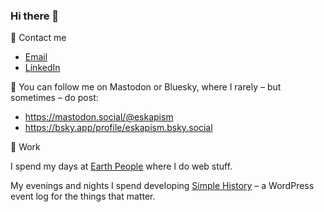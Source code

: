 ### Hi there 👋

💬 Contact me

- [Email](mailto:par.thernstrom@gmail.com)
- [LinkedIn](https://www.linkedin.com/in/parthernstrom/)

🤝 You can follow me on Mastodon or Bluesky, where I rarely – but sometimes – do post:

- https://mastodon.social/@eskapism
- https://bsky.app/profile/eskapism.bsky.social

📍 Work

I spend my days at [Earth People](https://earthpeople.se/) where I do web stuff.

My evenings and nights I spend developing [Simple History](https://simple-history.com/) – a WordPress event log for the things that matter.


<!--
**bonny/bonny** is a ✨ _special_ ✨ repository because its `README.md` (this file) appears on your GitHub profile.

Here are some ideas to get you started:

- 🔭 I’m currently working on ...
- 🌱 I’m currently learning ...
- 👯 I’m looking to collaborate on ...
- 🤔 I’m looking for help with ...
- 💬 Ask me about ...
- 📫 How to reach me: ...
- 😄 Pronouns: ...
- ⚡ Fun fact: ...
-->

